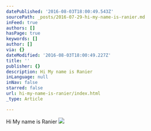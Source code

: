 ```yaml
---
datePublished: '2016-08-03T18:00:49.543Z'
sourcePath: _posts/2016-07-29-hi-my-name-is-ranier.md
inFeed: true
authors: []
hasPage: true
keywords: []
author: []
via: {}
dateModified: '2016-08-03T18:00:49.227Z'
title: ''
publisher: {}
description: Hi My name is Ranier
inLanguage: null
inNav: false
starred: false
url: hi-my-name-is-ranier/index.html
_type: Article

---
```

Hi My name is Ranier
![](https://the-grid-user-content.s3-us-west-2.amazonaws.com/cec90da2-c429-47a9-9492-b77507a7a297.jpg)